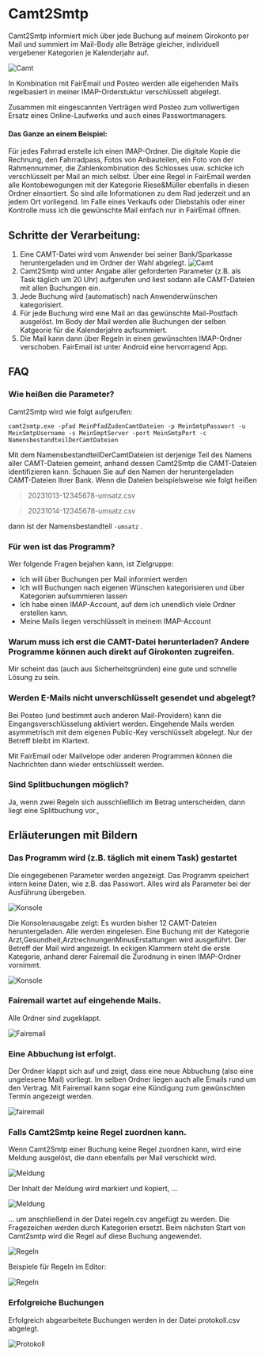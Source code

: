 # Camt2Smtp

Camt2Smtp informiert mich über jede Buchung auf meinem Girokonto per Mail und summiert im Mail-Body alle Beträge gleicher, individuell vergebener Kategorien je Kalenderjahr auf.

![Camt](Camt2Smtp/Bilder/aufsummiert.png?raw=true)

In Kombination mit FairEmail und Posteo werden alle eigehenden Mails regelbasiert in meiner IMAP-Orderstuktur verschlüsselt abgelegt. 

Zusammen mit eingescannten Verträgen wird Posteo zum vollwertigen Ersatz eines Online-Laufwerks und auch eines Passwortmanagers.

#### Das Ganze an einem Beispiel:

Für jedes Fahrrad erstelle ich einen IMAP-Ordner. Die digitale Kopie die Rechnung, den Fahrradpass, Fotos von Anbauteilen, ein Foto von der Rahmennummer, die Zahlenkombination des Schlosses usw. schicke ich verschlüsselt per Mail an mich selbst. 
Über eine Regel in FairEmail werden alle Kontobewegungen mit der Kategorie Riese&Müller ebenfalls in diesen Ordner einsortiert. So sind alle Informationen zu dem Rad jederzeit und an jedem Ort vorliegend. Im Falle eines Verkaufs oder Diebstahls oder einer Kontrolle muss ich die gewünschte Mail einfach nur in FairEmail öffnen. 

## Schritte der Verarbeitung:

1. Eine CAMT-Datei wird vom Anwender bei seiner Bank/Sparkasse heruntergeladen und im Ordner der Wahl abgelegt. ![Camt](Camt2Smtp/Bilder/camt_v2.png?raw=true)
1. Camt2Smtp wird unter Angabe aller geforderten Parameter (z.B. als Task täglich um 20 Uhr) aufgerufen und liest sodann alle CAMT-Dateien mit allen Buchungen ein.
2. Jede Buchung wird (automatisch) nach Anwenderwünschen kategorisiert.
3. Für jede Buchung wird eine Mail an das gewünschte Mail-Postfach ausgelöst. Im Body der Mail werden alle Buchungen der selben Katgeorie für die Kalenderjahre aufsummiert.
4. Die Mail kann dann über Regeln in einen gewünschten IMAP-Ordner verschoben. FairEmail ist unter Android eine hervorragend App. 

## FAQ

### Wie heißen die Parameter?

Camt2Smtp wird wie folgt aufgerufen: 

``camt2smtp.exe -pfad MeinPfadZudenCamtDateien -p MeinSmtpPasswort -u MeinSmtpUsername -s MeinSmptServer -port MeinSmtpPort -c NamensbestandteilDerCamtDateien``

Mit dem NamensbestandteilDerCamtDateien ist derjenige Teil des Namens aller CAMT-Dateien gemeint, anhand dessen Camt2Smtp die CAMT-Dateien identifizieren kann. Schauen Sie auf den Namen der heruntergeladen CAMT-Dateien Ihrer Bank. Wenn die Dateien beispielsweise wie folgt heißen

> 20231013-12345678-umsatz.csv

> 20231014-12345678-umsatz.csv

dann ist der Namensbestandteil ``-umsatz`` .


### Für wen ist das Programm?

Wer folgende Fragen bejahen kann, ist Zielgruppe: 

* Ich will über Buchungen per Mail informiert werden
* Ich will Buchungen nach eigenen Wünschen kategorisieren und über Kategorien aufsummieren lassen
* Ich habe einen IMAP-Account, auf dem ich unendlich viele Ordner erstellen kann.
* Meine Mails liegen verschlüsselt in meinem IMAP-Account

### Warum muss ich erst die CAMT-Datei herunterladen? Andere Programme können auch direkt auf Girokonten zugreifen.

Mir scheint das (auch aus Sicherheitsgründen) eine gute und schnelle Lösung zu sein. 

### Werden E-Mails nicht unverschlüsselt gesendet und abgelegt?

Bei Posteo (und bestimmt auch anderen Mail-Providern) kann die Eingangsverschlüsselung aktiviert werden. Eingehende Mails werden asymmetrisch mit dem eigenen Public-Key verschlüsselt abgelegt. Nur der Betreff bleibt im Klartext. 

Mit FairEmail oder Mailvelope oder anderen Programmen können die Nachrichten dann wieder entschlüsselt werden. 

### Sind Splitbuchungen möglich?

Ja, wenn zwei Regeln sich ausschließlich im Betrag unterscheiden, dann liegt eine Splitbuchung vor.,

## Erläuterungen mit Bildern 

### Das Programm wird (z.B. täglich mit einem Task) gestartet
Die eingegebenen Parameter werden angezeigt. Das Programm speichert intern keine Daten, wie z.B. das Passwort. Alles wird als Parameter bei der Ausführung übergeben. 

![Konsole](Camt2Smtp/Bilder/Parameter.png?raw=true)

Die Konsolenausgabe zeigt: Es wurden bisher 12 CAMT-Dateien heruntergeladen. Alle werden eingelesen. Eine Buchung mit der Kategorie Arzt,Gesundheit,ArztrechnungenMinusErstattungen wird ausgeführt. Der Betreff der Mail wird angezeigt. In eckigen Klammern steht die erste Kategorie, anhand derer Fairemail die Zurodnung in einen IMAP-Ordner vornimmt.

![Konsole](Camt2Smtp/Bilder/console.png?raw=true)

### Fairemail wartet auf eingehende Mails.
Alle Ordner sind zugeklappt. 

![Fairemail](Camt2Smtp/Bilder/fairemail_zugeklappt.png?raw=true)

### Eine Abbuchung ist erfolgt.
Der Ordner klappt sich auf und zeigt, dass eine neue Abbuchung (also eine ungelesene Mail) vorliegt. Im selben Ordner liegen auch alle Emails rund um den Vertrag. Mit Fairemail kann sogar eine Kündigung zum gewünschten Termin angezeigt werden.

![fairemail](Camt2Smtp/Bilder/fairemail_neue_abbuchung.png?raw=true)

### Falls Camt2Smtp keine Regel zuordnen kann.

Wenn Camt2Smtp einer Buchung keine Regel zuordnen kann, wird eine Meldung ausgelöst, die dann ebenfalls per Mail verschickt wird.

![Meldung](Camt2Smtp/Bilder/meldung.png?raw=true)

Der Inhalt der Meldung wird markiert und kopiert, ... 

![Meldung](Camt2Smtp/Bilder/meldung_geoeffnet_markiert.png?raw=true)

... um anschließend in der Datei regeln.csv angefügt zu werden. Die Fragezeichen werden durch Kategorien ersetzt. Beim nächsten Start von Camt2smtp wird die Regel auf diese Buchung angewendet.

![Regeln](Camt2Smtp/Bilder/regeln.png?raw=true)

Beispiele für Regeln im Editor:

![Regeln](Camt2Smtp/Bilder/Regeln_beispiele.png?raw=true)

### Erfolgreiche Buchungen

Erfolgreich abgearbeitete Buchungen werden in der Datei protokoll.csv abgelegt.

![Protokoll](Camt2Smtp/Bilder/protokoll.png?raw=true)

